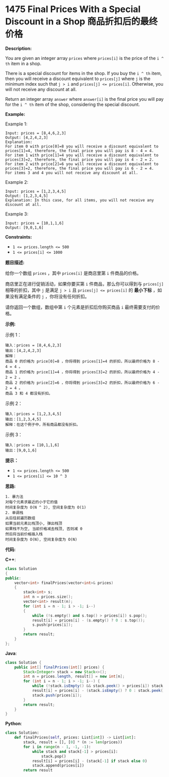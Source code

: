 # 1475 Final Prices With a Special Discount in a Shop 商品折扣后的最终价格

__Description:__

You are given an integer array  `prices` where  `prices[i]` is the price of the  `i ^ th` item in a shop.

There is a special discount for items in the shop. If you buy the  `i ^ th` item, then you will receive a discount equivalent to  `prices[j]` where  `j` is the minimum index such that  `j > i` and  `prices[j] <= prices[i]`. Otherwise, you will not receive any discount at all.

Return an integer array  `answer` where  `answer[i]` is the final price you will pay for the  `i ^ th` item of the shop, considering the special discount.

__Example:__

Example 1:

```text
Input: prices = [8,4,6,2,3]
Output: [4,2,4,2,3]
Explanation: 
For item 0 with price[0]=8 you will receive a discount equivalent to prices[1]=4, therefore, the final price you will pay is 8 - 4 = 4.
For item 1 with price[1]=4 you will receive a discount equivalent to prices[3]=2, therefore, the final price you will pay is 4 - 2 = 2.
For item 2 with price[2]=6 you will receive a discount equivalent to prices[3]=2, therefore, the final price you will pay is 6 - 2 = 4.
For items 3 and 4 you will not receive any discount at all.
```

Example 2:

```text
Input: prices = [1,2,3,4,5]
Output: [1,2,3,4,5]
Explanation: In this case, for all items, you will not receive any discount at all.
```

Example 3:

```text
Input: prices = [10,1,1,6]
Output: [9,0,1,6]
```

__Constraints:__

- `1 <= prices.length <= 500`
- `1 <= prices[i] <= 1000`

__题目描述:__

给你一个数组  `prices` ，其中  `prices[i]` 是商店里第  `i` 件商品的价格。

商店里正在进行促销活动，如果你要买第  `i` 件商品，那么你可以得到与  `prices[j]` 相等的折扣，其中  `j` 是满足  `j > i` 且  `prices[j] <= prices[i]` 的 __最小下标__ ，如果没有满足条件的  `j` ，你将没有任何折扣。

请你返回一个数组，数组中第  `i` 个元素是折扣后你购买商品  `i` 最终需要支付的价格。

__示例:__

示例 1：

```text
输入：prices = [8,4,6,2,3]
输出：[4,2,4,2,3]
解释：
商品 0 的价格为 price[0]=8 ，你将得到 prices[1]=4 的折扣，所以最终价格为 8 - 4 = 4 。
商品 1 的价格为 price[1]=4 ，你将得到 prices[3]=2 的折扣，所以最终价格为 4 - 2 = 2 。
商品 2 的价格为 price[2]=6 ，你将得到 prices[3]=2 的折扣，所以最终价格为 6 - 2 = 4 。
商品 3 和 4 都没有折扣。
```

示例 2：

```text
输入：prices = [1,2,3,4,5]
输出：[1,2,3,4,5]
解释：在这个例子中，所有商品都没有折扣。
```

示例 3：

```text
输入：prices = [10,1,1,6]
输出：[9,0,1,6]
```

__提示：__

- `1 <= prices.length <= 500`
- `1 <= prices[i] <= 10 ^ 3`

__思路:__

```text
1. 暴力法
对每个元素求最近的小于它的值
时间复杂度为 O(N ^ 2), 空间复杂度为 O(1)
2. 单调栈
从后往前遍历数组
如果当前元素比栈顶小, 弹出栈顶
如果栈不为空, 当前价格减去栈顶, 否则减 0
然后将当前价格插入栈
时间复杂度为 O(N), 空间复杂度为 O(N)
```

__代码:__

__C++__:

```C++
class Solution 
{
public:
    vector<int> finalPrices(vector<int>& prices)
    {
        stack<int> s;
        int n = prices.size();
        vector<int> result(n);
        for (int i = n - 1; i > -1; i--) 
        {
            while (!s.empty() and s.top() > prices[i]) s.pop();
            result[i] = prices[i] - (s.empty() ? 0 : s.top());
            s.push(prices[i]);
        }
        return result;
    }
};
```

__Java__:

```Java
class Solution {
    public int[] finalPrices(int[] prices) {
        Stack<Integer> stack = new Stack<>();
        int n = prices.length, result[] = new int[n];
        for (int i = n - 1; i > -1; i--) {
            while (!stack.isEmpty() && stack.peek() > prices[i]) stack.pop();
            result[i] = prices[i] - (stack.isEmpty() ? 0 : stack.peek());
            stack.push(prices[i]);
        }
        return result;
    }
}
```

__Python__:

```Python
class Solution:
    def finalPrices(self, prices: List[int]) -> List[int]:
        stack, result = [], [0] * (n := len(prices))
        for i in range(n - 1, -1, -1):
            while stack and stack[-1] > prices[i]:
                stack.pop()
            result[i] = prices[i] - (stack[-1] if stack else 0)
            stack.append(prices[i])
        return result
```
